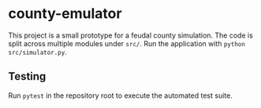 # county-emulator

This project is a small prototype for a feudal county simulation. The code
is split across multiple modules under `src/`. Run the application with
`python src/simulator.py`.

## Testing
Run `pytest` in the repository root to execute the automated test suite.
